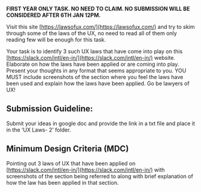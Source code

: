 **FIRST YEAR ONLY TASK. NO NEED TO CLAIM. NO SUBMISSION WILL BE CONSIDERED AFTER 6TH JAN 12PM.**

Visit this site [https://lawsofux.com/](https://lawsofux.com/) and try to skim through some of the laws of the UX, no need to read all of them only reading few will be enough for this task. 

Your task is to identify 3 such UX laws that have come into play on this [https://slack.com/intl/en-in/](https://slack.com/intl/en-in/) website. Elaborate on how the laws have been applied or are coming into play. Present your thoughts in any format that seems appropriate to you. YOU MUST include screenshots of the section where you feel the laws have been used and explain how the laws have been applied. Go be lawyers of UX!

## Submission Guideline:

Submit your ideas in google doc and provide the link in a txt file and place it in the ‘UX Laws- 2’ folder.

## Minimum Design Criteria (MDC)

Pointing out 3 laws of UX that have been applied on [https://slack.com/intl/en-in/](https://slack.com/intl/en-in/) with screenshots of the section being referred to along with brief explanation of how the law has been applied in that section.